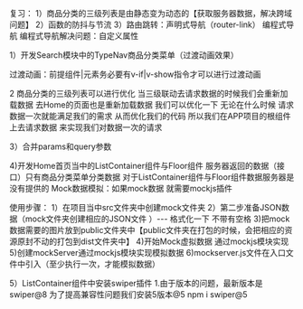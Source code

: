 复习：
1）商品分类的三级列表是由静态变为动态的【获取服务器数据，解决跨域问题】
2）函数的防抖与节流
3）路由跳转：声明式导航（router-link） 编程式导航
编程式导航解决问题：自定义属性

1）开发Search模块中的TypeNav商品分类菜单（过渡动画效果）

过渡动画：前提组件|元素务必要有v-if|v-show指令才可以进行过渡动画

2 商品分类的三级列表可以进行优化
当三级联动去请求数据的时候我们会重新加载数据 去Home的页面也是重新加载数据 我们可以优化一下 无论在什么时候 请求数据一次就能满足我们的需求 从而优化我们的代码 所以我们在APP项目的根组件上去请求数据 来实现我们对数据一次的请求

3）合并params和query参数

4)开发Home首页当中的ListContainer组件与Floor组件
服务器返回的数据（接口）只有商品分类菜单分类数据 对于ListContainer组件与Floor组件数据服务器是没有提供的
Mock数据模拟：如果mock数据 就需要mockjs插件

使用步骤：
1）在项目当中src文件夹中创建mock文件夹
2）第二步准备JSON数据（mock文件夹创建相应的JSON文件 ）--- 格式化一下 不带有空格
3)把mock数据需要的图片放到public文件夹中【public文件夹在打包的时候，会把相应的资源原封不动的打包到dist文件夹中】
4)开始Mock虚拟数据 通过mockjs模块实现
5)创建mockServer通过mockjs模块实现模拟数据
6)mockserver.js文件在入口文件中引入（至少执行一次，才能模拟数据）


5）ListContainer组件中安装swiper插件
1.由于版本的问题，最新版本是swiper@8 为了提高兼容性问题我们安装5版本@5
npm i swiper@5

